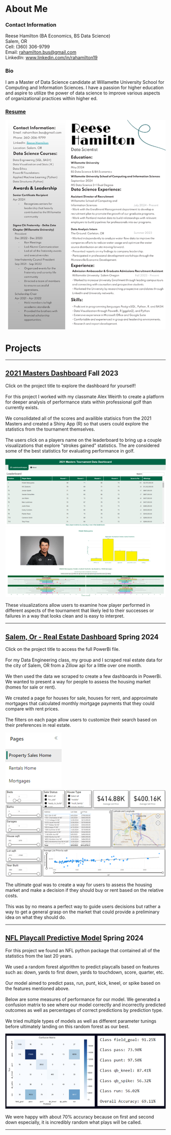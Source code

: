 # About Me
### Contact Information
Reese Hamilton (BA Economics, BS Data Science)<br>
Salem, OR <br>
Cell: (360) 306-9799<br>
Email: <a href="mailto:rahamilton.bus@gmail.com">rahamilton.bus@gmail.com</a><br>
LinkedIn: <a href="https://www.linkedin.com/in/rahamilton19" target="_blank">www.linkedin.com/in/rahamilton19</a>

### Bio
I am a Master of Data Science candidate at Willamette University School for Computing and Information Sciences. I have a passion for higher education and aspire to utilize the power of data science to improve various aspects of organizational practices within higher ed.

### [Resume](pdf/Reese_Resume_Mock_Interviews.pdf)
<img src="images/resume.png?raw=true"/>

# Projects

---

## [2021 Masters Dashboard](https://aweirth.shinyapps.io/masters_dashboard/) Fall 2023
Click on the project title to explore the dashboard for yourself!<br><br>
For this project I worked with my classmate Alex Weirth to create a platform for deeper analysis of performance stats within professional golf than currently exists.<br><br>
We consolidated all of the scores and availible statisics from the 2021 Masters and created a Shiny App (R) so that users could explore the statistics from the tournament themselves.<br>
<br>
The users click on a players name on the leaderboard to bring up a couple visualizations that explore "strokes gained" statistics. The are considered some of the best statistics for evaluating performance in golf.<br><br>
<img src="images/Masters_dashboard_lb_sc.png?raw=true"/>
<img src="images/Masters_Dashboard_stats.png?raw=true"/>

These visualizations allow users to examine how player performed in different aspects of the tournament that likely led to their successes or failures in a way that looks clean and is easy to interpret.


---

## [Salem, Or - Real Estate Dashboard](https://app.powerbi.com/links/JArbpZ0gY0?ctid=46bc6c40-368d-4a20-9b1b-c1842f786542&pbi_source=linkShare&bookmarkGuid=19b0d8c7-5929-48f0-b682-fa31649761e5) Spring 2024
Click on the project title to access the full PowerBi file. <br><br>
For my Data Engineering class, my group and I scraped real estate data for the city of Salem, OR from a Zillow api for a little over one month. <br> <br>
We then used the data we scraped to create a few dashboards in PowerBi. We wanted to present a way for people to assess the housing market (homes for sale or rent). <br> <br>
We created a page for houses for sale, houses for rent, and approximate mortgages that calculated monthly mortgage payments that they could compare with rent prices. <br><br>
The filters on each page allow users to customize their search based on their preferences in real estate.

<img src="images/Salem_dash_pages.png?raw=true"/>
<img src="images/Salem_real_estate_dash.png?raw=true"/>

The ultimate goal was to create a way for users to assess the housing market and make a decision if they should buy or rent based on the relative costs. <br><br>
This was by no means a perfect way to guide users decisions but rather a way to get a general grasp on the market that could provide a preliminary idea on what they should do.

---

## [NFL Playcall Predictive Model](http://example.com/) Spring 2024
For this project we found an NFL python package that contained all of the statistics from the last 20 years.<br><br>
We used a random forest algorithm to predict playcalls based on features such as: down, yards to first down, yards to touchdown, score, quarter, etc. <br><br>
Our model aimed to predict pass, run, punt, kick, kneel, or spike based on the features mentioned above.<br><br>
Below are some measures of performance for our model. We generated a confusion matrix to see where our model correctly and incorrectly predicted outcomes as well as percentages of correct predictions by prediction type.<br><br>
We tried multiple types of models as well as different parameter tunings before ultimately landing on this random forest as our best.

<img src="images/NFL_playcall_randomforest.png?raw=true"/>

We were happy with about 70% accuracy because on first and second down especially, it is incredibly random what plays will be called.

---

